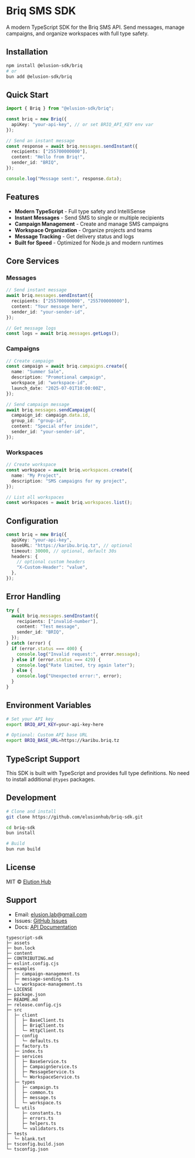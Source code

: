 # Briq SMS SDK

A modern TypeScript SDK for the Briq SMS API. Send messages, manage campaigns, and organize workspaces with full type safety.

## Installation

```bash
npm install @elusion-sdk/briq
# or
bun add @elusion-sdk/briq
```

## Quick Start

```typescript
import { Briq } from "@elusion-sdk/briq";

const briq = new Briq({
  apiKey: "your-api-key", // or set BRIQ_API_KEY env var
});

// Send an instant message
const response = await briq.messages.sendInstant({
  recipients: ["255700000000"],
  content: "Hello from Briq!",
  sender_id: "BRIQ",
});

console.log("Message sent:", response.data);
```

## Features

- **Modern TypeScript** - Full type safety and IntelliSense
- **Instant Messages** - Send SMS to single or multiple recipients
- **Campaign Management** - Create and manage SMS campaigns
- **Workspace Organization** - Organize projects and teams
- **Message Tracking** - Get delivery status and logs
- **Built for Speed** - Optimized for Node.js and modern runtimes

## Core Services

### Messages

```typescript
// Send instant message
await briq.messages.sendInstant({
  recipients: ["255700000000", "255700000000"],
  content: "Your message here",
  sender_id: "your-sender-id",
});

// Get message logs
const logs = await briq.messages.getLogs();
```

### Campaigns

```typescript
// Create campaign
const campaign = await briq.campaigns.create({
  name: "Summer Sale",
  description: "Promotional campaign",
  workspace_id: "workspace-id",
  launch_date: "2025-07-01T10:00:00Z",
});

// Send campaign message
await briq.messages.sendCampaign({
  campaign_id: campaign.data.id,
  group_id: "group-id",
  content: "Special offer inside!",
  sender_id: "your-sender-id",
});
```

### Workspaces

```typescript
// Create workspace
const workspace = await briq.workspaces.create({
  name: "My Project",
  description: "SMS campaigns for my project",
});

// List all workspaces
const workspaces = await briq.workspaces.list();
```

## Configuration

```typescript
const briq = new Briq({
  apiKey: "your-api-key",
  baseURL: "https://karibu.briq.tz", // optional
  timeout: 30000, // optional, default 30s
  headers: {
    // optional custom headers
    "X-Custom-Header": "value",
  },
});
```

## Error Handling

```typescript
try {
  await briq.messages.sendInstant({
    recipients: ["invalid-number"],
    content: "Test message",
    sender_id: "BRIQ",
  });
} catch (error) {
  if (error.status === 400) {
    console.log("Invalid request:", error.message);
  } else if (error.status === 429) {
    console.log("Rate limited, try again later");
  } else {
    console.log("Unexpected error:", error);
  }
}
```

## Environment Variables

```bash
# Set your API key
export BRIQ_API_KEY=your-api-key-here

# Optional: Custom API base URL
export BRIQ_BASE_URL=https://karibu.briq.tz
```

## TypeScript Support

This SDK is built with TypeScript and provides full type definitions. No need to install additional `@types` packages.

## Development

```bash
# Clone and install
git clone https://github.com/elusionhub/briq-sdk.git

cd briq-sdk
bun install

# Build
bun run build
```

## License

MIT © [Elution Hub](https://github.com/elusionhub)

## Support

- Email: elusion.lab@gmail.com
- Issues: [GitHub Issues](https://github.com/elusionhub/briq-sdk/issues)
- Docs: [API Documentation](https://github.com/elusionhub/briq-sdk#readme)

```
typescript-sdk
├─ assets
├─ bun.lock
├─ content
├─ CONTRIBUTING.md
├─ eslint.config.cjs
├─ examples
│  ├─ campaign-management.ts
│  ├─ message-sending.ts
│  └─ workspace-management.ts
├─ LICENSE
├─ package.json
├─ README.md
├─ release.config.cjs
├─ src
│  ├─ client
│  │  ├─ BaseClient.ts
│  │  ├─ BriqClient.ts
│  │  └─ HttpClient.ts
│  ├─ config
│  │  └─ defaults.ts
│  ├─ factory.ts
│  ├─ index.ts
│  ├─ services
│  │  ├─ BaseService.ts
│  │  ├─ CampaignService.ts
│  │  ├─ MessageService.ts
│  │  └─ WorkspaceService.ts
│  ├─ types
│  │  ├─ campaign.ts
│  │  ├─ common.ts
│  │  ├─ message.ts
│  │  └─ workspace.ts
│  └─ utils
│     ├─ constants.ts
│     ├─ errors.ts
│     ├─ helpers.ts
│     └─ validators.ts
├─ tests
│  └─ blank.txt
├─ tsconfig.build.json
└─ tsconfig.json

```